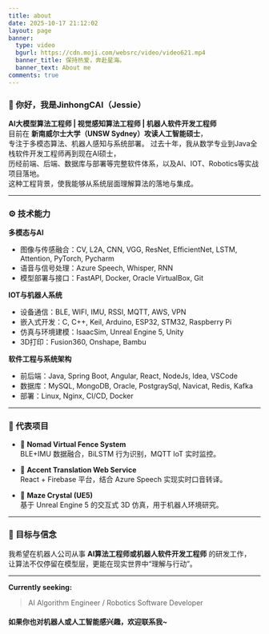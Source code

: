 ```yaml
---
title: about
date: 2025-10-17 21:12:02
layout: page
banner:
  type: video
  bgurl: https://cdn.moji.com/websrc/video/video621.mp4
  banner_title: 保持热爱，奔赴星海。
  banner_text: About me
comments: true
---
```


<div class="trm-card trm-contrast trm-active-el">

### 👋 你好，我是JinhongCAI（Jessie）

**AI大模型算法工程师 | 视觉感知算法工程师 | 机器人软件开发工程师**  
目前在 **新南威尔士大学（UNSW Sydney）攻读人工智能硕士**，  
专注于多模态算法、机器人感知与系统部署。
过去十年，我从数学专业到Java全栈软件开发工程师再到现在AI硕士，  
历经前端、后端、数据库与部署等完整软件体系，以及AI、IOT、Robotics等实战项目落地。  
这种工程背景，使我能够从系统层面理解算法的落地与集成。

---

### ⚙️ 技术能力

**多模态与AI**
- 图像与传感融合：CV, L2A, CNN, VGG, ResNet, EfficientNet, LSTM, Attention, PyTorch, Pycharm 
- 语音与信号处理：Azure Speech, Whisper, RNN  
- 模型部署与接口：FastAPI, Docker, Oracle VirtualBox, Git  

**IOT与机器人系统**
- 设备通信：BLE, WIFI, IMU, RSSI, MQTT, AWS, VPN
- 嵌入式开发：C, C++, Keil, Arduino, ESP32, STM32, Raspberry Pi  
- 仿真与环境建模：IsaacSim, Unreal Engine 5, Unity 
- 3D打印：Fusion360, Onshape, Bambu

**软件工程与系统架构**
- 前后端：Java, Spring Boot, Angular, React, NodeJs, Idea, VSCode 
- 数据库：MySQL, MongoDB, Oracle, PostgraySql, Navicat, Redis, Kafka 
- 部署：Linux, Nginx, CI/CD, Docker  

---

### 🧠 代表项目
- 🐑 **Nomad Virtual Fence System**  
  BLE+IMU 数据融合，BiLSTM 行为识别，MQTT IoT 实时监控。

- 🐾 **Accent Translation Web Service**  
  React + Firebase 平台，结合 Azure Speech 实现实时口音转译。

- 💎 **Maze Crystal (UE5)**  
  基于 Unreal Engine 5 的交互式 3D 仿真，用于机器人环境研究。

---

### 🎯 目标与信念
我希望在机器人公司从事 **AI算法工程师或机器人软件开发工程师** 的研发工作，  
让算法不仅停留在模型层，更能在现实世界中“理解与行动”。

---

**Currently seeking:**  
> AI Algorithm Engineer / Robotics Software Developer  

</div>

<div class="trm-card trm-contrast trm-active-el">

#### 如果你也对机器人或人工智能感兴趣，欢迎联系我~

</div>


